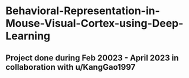 # Behavioral-Representation-in-Mouse-Visual-Cortex-using-Deep-Learning

## Project done during Feb 20023 - April 2023 in collaboration with u/KangGao1997
